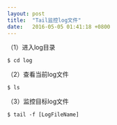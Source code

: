```yaml
---
layout: post
title:  "Tail监控log文件"
date:   2016-05-05 01:41:18 +0800
---
```

（1）进入log目录

```
$ cd log
```

（2）查看当前log文件

```
$ ls
```

（3）监控目标log文件

```
$ tail -f [LogFileName]
```